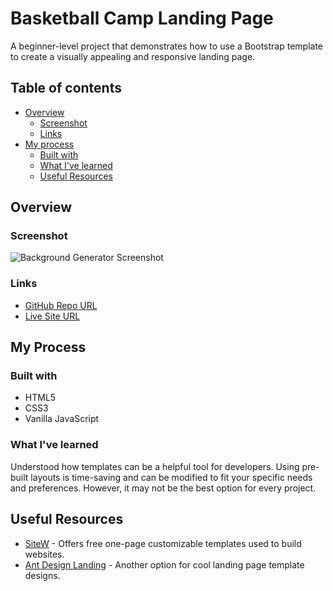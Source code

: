 # Basketball Camp Landing Page

A beginner-level project that demonstrates how to use a Bootstrap template to create a visually appealing and responsive landing page.



## Table of contents
- [Overview](#overview)
  - [Screenshot](#screenshot)
  - [Links](#links)
- [My process](#my-process)
  - [Built with](#built-with)
  - [What I've learned](#what-i-learned)
  - [Useful Resources](#useful-resources)
## Overview
### Screenshot

![Background Generator Screenshot]()
### Links

- [GitHub Repo URL](https://github.com/adrvnc/background-generator)
- [Live Site URL](https://adrvnc.github.io/background-generator/)
## My Process
### Built with 

- HTML5 
- CSS3 
- Vanilla JavaScript 
### What I've learned 

Understood how templates can be a helpful tool for developers. Using pre-built layouts is time-saving and can be modified to fit your specific needs and preferences. However, it may not be the best option for every project. 
## Useful Resources 
- [SiteW](https://www.en.sitew.com/Free-templates) - Offers free one-page customizable templates used to build websites. 
- [Ant Design Landing](https://landing.ant.design/) - Another option for cool landing page template designs. 

